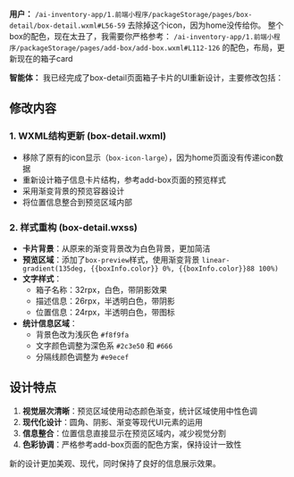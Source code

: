**用户：** 
`/ai-inventory-app/1.前端小程序/packageStorage/pages/box-detail/box-detail.wxml#L56-59` 去除掉这个icon，因为home没传给你。
 整个box的配色，现在太丑了，我需要你严格参考： `/ai-inventory-app/1.前端小程序/packageStorage/pages/add-box/add-box.wxml#L112-126` 的配色，布局，更新现在的箱子card

**智能体：** 
我已经完成了box-detail页面箱子卡片的UI重新设计，主要修改包括：

## 修改内容

### 1. WXML结构更新 (box-detail.wxml)
- 移除了原有的icon显示（`box-icon-large`），因为home页面没有传递icon数据
- 重新设计箱子信息卡片结构，参考add-box页面的预览样式
- 采用渐变背景的预览容器设计
- 将位置信息整合到预览区域内部

### 2. 样式重构 (box-detail.wxss)
- **卡片背景**：从原来的渐变背景改为白色背景，更加简洁
- **预览区域**：添加了`box-preview`样式，使用渐变背景 `linear-gradient(135deg, {{boxInfo.color}} 0%, {{boxInfo.color}}88 100%)`
- **文字样式**：
  - 箱子名称：32rpx，白色，带阴影效果
  - 描述信息：26rpx，半透明白色，带阴影
  - 位置信息：24rpx，半透明白色，带图标
- **统计信息区域**：
  - 背景色改为浅灰色 `#f8f9fa`
  - 文字颜色调整为深色系 `#2c3e50` 和 `#666`
  - 分隔线颜色调整为 `#e9ecef`

## 设计特点

1. **视觉层次清晰**：预览区域使用动态颜色渐变，统计区域使用中性色调
2. **现代化设计**：圆角、阴影、渐变等现代UI元素的运用
3. **信息整合**：位置信息直接显示在预览区域内，减少视觉分割
4. **色彩协调**：严格参考add-box页面的配色方案，保持设计一致性

新的设计更加美观、现代，同时保持了良好的信息展示效果。